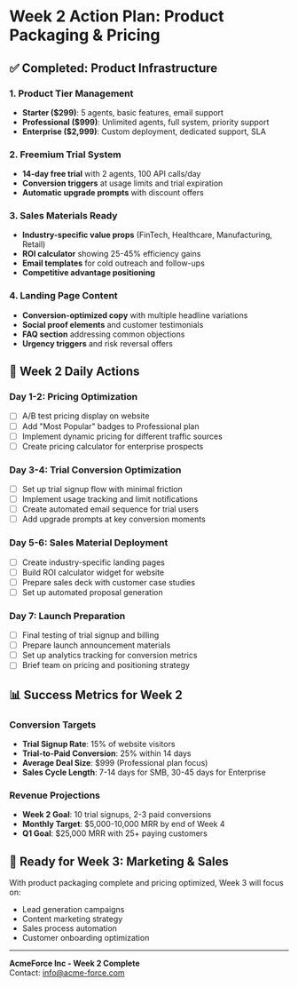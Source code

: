 # Week 2 Action Plan: Product Packaging & Pricing

## ✅ Completed: Product Infrastructure

### 1. Product Tier Management
- **Starter ($299)**: 5 agents, basic features, email support
- **Professional ($999)**: Unlimited agents, full system, priority support  
- **Enterprise ($2,999)**: Custom deployment, dedicated support, SLA

### 2. Freemium Trial System
- **14-day free trial** with 2 agents, 100 API calls/day
- **Conversion triggers** at usage limits and trial expiration
- **Automatic upgrade prompts** with discount offers

### 3. Sales Materials Ready
- **Industry-specific value props** (FinTech, Healthcare, Manufacturing, Retail)
- **ROI calculator** showing 25-45% efficiency gains
- **Email templates** for cold outreach and follow-ups
- **Competitive advantage positioning**

### 4. Landing Page Content
- **Conversion-optimized copy** with multiple headline variations
- **Social proof elements** and customer testimonials
- **FAQ section** addressing common objections
- **Urgency triggers** and risk reversal offers

## 🎯 Week 2 Daily Actions

### Day 1-2: Pricing Optimization
- [ ] A/B test pricing display on website
- [ ] Add "Most Popular" badges to Professional plan
- [ ] Implement dynamic pricing for different traffic sources
- [ ] Create pricing calculator for enterprise prospects

### Day 3-4: Trial Conversion Optimization  
- [ ] Set up trial signup flow with minimal friction
- [ ] Implement usage tracking and limit notifications
- [ ] Create automated email sequence for trial users
- [ ] Add upgrade prompts at key conversion moments

### Day 5-6: Sales Material Deployment
- [ ] Create industry-specific landing pages
- [ ] Build ROI calculator widget for website
- [ ] Prepare sales deck with customer case studies
- [ ] Set up automated proposal generation

### Day 7: Launch Preparation
- [ ] Final testing of trial signup and billing
- [ ] Prepare launch announcement materials
- [ ] Set up analytics tracking for conversion metrics
- [ ] Brief team on pricing and positioning strategy

## 📊 Success Metrics for Week 2

### Conversion Targets
- **Trial Signup Rate**: 15% of website visitors
- **Trial-to-Paid Conversion**: 25% within 14 days
- **Average Deal Size**: $999 (Professional plan focus)
- **Sales Cycle Length**: 7-14 days for SMB, 30-45 days for Enterprise

### Revenue Projections
- **Week 2 Goal**: 10 trial signups, 2-3 paid conversions
- **Monthly Target**: $5,000-10,000 MRR by end of Week 4
- **Q1 Goal**: $25,000 MRR with 25+ paying customers

## 🚀 Ready for Week 3: Marketing & Sales

With product packaging complete and pricing optimized, Week 3 will focus on:
- Lead generation campaigns
- Content marketing strategy  
- Sales process automation
- Customer onboarding optimization

---
**AcmeForce Inc - Week 2 Complete**  
Contact: info@acme-force.com
